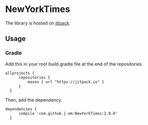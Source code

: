 # NewYorkTimes
 The library is hosted on [jitpack](https://jitpack.io).
## Usage
### Gradle
  Add this in your root build.gradle file at the end of the repositories.
  ```
  allprojects {
		repositories {
			maven { url "https://jitpack.io" }
		}
	}
  ```

  Then, add the dependency.
  ```
  dependencies {
        compile 'com.github.j-em:NewYorkTimes:2.0.0'
    }       
  ```
